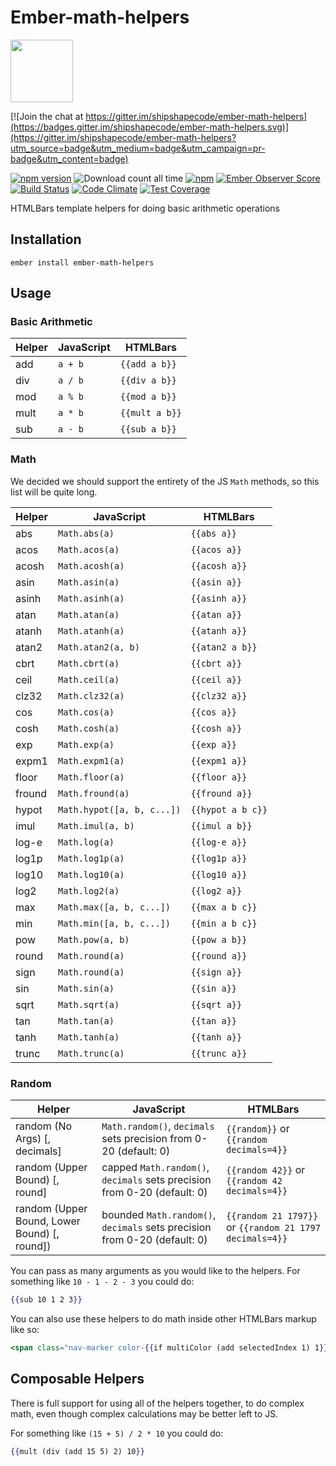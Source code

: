 # Ember-math-helpers

<a href="https://shipshape.io/"><img src="http://i.imgur.com/bU4ABmk.png" width="100" height="100"/></a>

[![Join the chat at https://gitter.im/shipshapecode/ember-math-helpers](https://badges.gitter.im/shipshapecode/ember-math-helpers.svg)](https://gitter.im/shipshapecode/ember-math-helpers?utm_source=badge&utm_medium=badge&utm_campaign=pr-badge&utm_content=badge)

[![npm version](https://badge.fury.io/js/ember-math-helpers.svg)](http://badge.fury.io/js/ember-math-helpers)
![Download count all time](https://img.shields.io/npm/dt/ember-math-helpers.svg)
[![npm](https://img.shields.io/npm/dm/ember-math-helpers.svg)]()
[![Ember Observer Score](http://emberobserver.com/badges/ember-math-helpers.svg)](http://emberobserver.com/addons/ember-math-helpers)
[![Build Status](https://travis-ci.org/shipshapecode/ember-math-helpers.svg?branch=master)](https://travis-ci.org/shipshapecode/ember-math-helpers)
[![Code Climate](https://codeclimate.com/github/shipshapecode/ember-math-helpers/badges/gpa.svg)](https://codeclimate.com/github/shipshapecode/ember-math-helpers)
[![Test Coverage](https://codeclimate.com/github/shipshapecode/ember-math-helpers/badges/coverage.svg)](https://codeclimate.com/github/shipshapecode/ember-math-helpers/coverage)

HTMLBars template helpers for doing basic arithmetic operations

## Installation

`ember install ember-math-helpers`

## Usage

### Basic Arithmetic
Helper | JavaScript | HTMLBars
-------|------------|---------------
add    | `a + b`    | `{{add a b}}`
div    | `a / b`    | `{{div a b}}`
mod    | `a % b`    | `{{mod a b}}`
mult   | `a * b`    | `{{mult a b}}`
sub    | `a - b`    | `{{sub a b}}`

### Math

We decided we should support the entirety of the JS `Math` methods, so this list will be quite long.

Helper  | JavaScript                  | HTMLBars
--------|---------------------------|----------------------
abs     | `Math.abs(a)`             | `{{abs a}}`
acos    | `Math.acos(a)`            | `{{acos a}}`
acosh   | `Math.acosh(a)`           | `{{acosh a}}`
asin    | `Math.asin(a)`            | `{{asin a}}`
asinh   | `Math.asinh(a)`           | `{{asinh a}}`
atan    | `Math.atan(a)`            | `{{atan a}}`
atanh   | `Math.atanh(a)`           | `{{atanh a}}`
atan2   | `Math.atan2(a, b)`        | `{{atan2 a b}}`
cbrt    | `Math.cbrt(a)`            | `{{cbrt a}}`
ceil    | `Math.ceil(a)`            | `{{ceil a}}`
clz32   | `Math.clz32(a)`           | `{{clz32 a}}`
cos     | `Math.cos(a)`             | `{{cos a}}`
cosh    | `Math.cosh(a)`            | `{{cosh a}}`
exp     | `Math.exp(a)`             | `{{exp a}}`
expm1   | `Math.expm1(a)`           | `{{expm1 a}}`
floor   | `Math.floor(a)`           | `{{floor a}}`
fround  | `Math.fround(a)`          | `{{fround a}}`
hypot   | `Math.hypot([a, b, c...])`| `{{hypot a b c}}`
imul    | `Math.imul(a, b)`         | `{{imul a b}}`
log-e   | `Math.log(a)`             | `{{log-e a}}`
log1p   | `Math.log1p(a)`           | `{{log1p a}}`
log10   | `Math.log10(a)`           | `{{log10 a}}`
log2    | `Math.log2(a)`            | `{{log2 a}}`
max     | `Math.max([a, b, c...])`  | `{{max a b c}}`
min     | `Math.min([a, b, c...])`  | `{{min a b c}}`
pow     | `Math.pow(a, b)`          | `{{pow a b}}`
round   | `Math.round(a)`           | `{{round a}}`
sign    | `Math.round(a)`           | `{{sign a}}`
sin     | `Math.sin(a)`             | `{{sin a}}`
sqrt    | `Math.sqrt(a)`            | `{{sqrt a}}`
tan     | `Math.tan(a)`             | `{{tan a}}`
tanh    | `Math.tanh(a)`            | `{{tanh a}}`
trunc   | `Math.trunc(a)`           | `{{trunc a}}`


### Random
Helper                                       | JavaScript                                                                | HTMLBars
---------------------------------------------|---------------------------------------------------------------------------|--------------
random (No Args) [, decimals]                | `Math.random()`, `decimals` sets precision from 0-20 (default: 0)         | `{{random}}` or `{{random decimals=4}}`
random (Upper Bound) [, round]               | capped `Math.random()`, `decimals` sets precision from 0-20 (default: 0)  | `{{random 42}}` or `{{random 42 decimals=4}}`
random (Upper Bound, Lower Bound) [, round]) | bounded `Math.random()`, `decimals` sets precision from 0-20 (default: 0) | `{{random 21 1797}}` or `{{random 21 1797 decimals=4}}`


You can pass as many arguments as you would like to the helpers. For something like
`10 - 1 - 2 - 3` you could do:
```hbs
{{sub 10 1 2 3}}
```

You can also use these helpers to do math inside other HTMLBars markup like so:
```hbs
<span class="nav-marker color-{{if multiColor (add selectedIndex 1) 1}}"></span>
```

## Composable Helpers

There is full support for using all of the helpers together, to do complex math,
even though complex calculations may be better left to JS.

For something like `(15 + 5) / 2 * 10` you could do:
```hbs
{{mult (div (add 15 5) 2) 10}}
```
